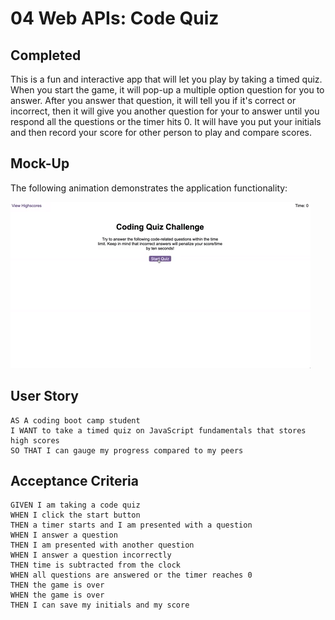# 04 Web APIs: Code Quiz

## Completed
This is a fun and interactive app that will let you play by taking a timed quiz. When you start the game, it will pop-up a multiple option question for you to answer. After you answer that question, it will tell you if it's correct or incorrect, then it will give you another question for your to answer until you respond all the questions or the timer hits 0. It will have you put your initials and then record your score for other person to play and compare scores.
## Mock-Up

The following animation demonstrates the application functionality:

![A user clicks through an interactive coding quiz, then enters initials to save the high score before resetting and starting over.](./04-web-apis-homework-demo.gif)
## User Story

```
AS A coding boot camp student
I WANT to take a timed quiz on JavaScript fundamentals that stores high scores
SO THAT I can gauge my progress compared to my peers
```

## Acceptance Criteria

```
GIVEN I am taking a code quiz
WHEN I click the start button
THEN a timer starts and I am presented with a question
WHEN I answer a question
THEN I am presented with another question
WHEN I answer a question incorrectly
THEN time is subtracted from the clock
WHEN all questions are answered or the timer reaches 0
THEN the game is over
WHEN the game is over
THEN I can save my initials and my score
```